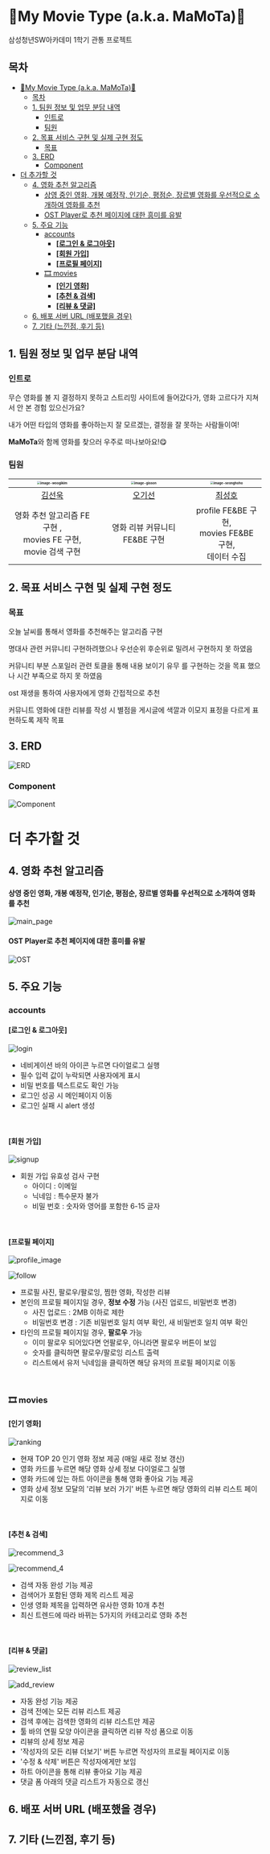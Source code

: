 # 🚀My Movie Type (a.k.a. MaMoTa)🚀
삼성청년SW아카데미 1학기 관통 프로젝트 



## 목차
- [🚀My Movie Type (a.k.a. MaMoTa)🚀](#my-movie-type-aka-mamota)
  - [목차](#목차)
  - [1. 팀원 정보 및 업무 분담 내역](#1-팀원-정보-및-업무-분담-내역)
    - [인트로](#인트로)
    - [팀원](#팀원)
  - [2. 목표 서비스 구현 및 실제 구현 정도](#2-목표-서비스-구현-및-실제-구현-정도)
    - [목표](#목표)
  - [3. ERD](#3-erd)
    - [Component](#component)
- [더 추가할 것](#더-추가할-것)
  - [4. 영화 추천 알고리즘](#4-영화-추천-알고리즘)
      - [상영 중인 영화, 개봉 예정작, 인기순, 평점순, 장르별 영화를 우선적으로 소개하여 영화를 추천](#상영-중인-영화-개봉-예정작-인기순-평점순-장르별-영화를-우선적으로-소개하여-영화를-추천)
      - [OST Player로 추천 페이지에 대한 흥미를 유발](#ost-player로-추천-페이지에-대한-흥미를-유발)
  - [5. 주요 기능](#5-주요-기능)
    - [accounts](#accounts)
      - [**\[로그인 \& 로그아웃\]**](#로그인--로그아웃)
      - [**\[회원 가입\]**](#회원-가입)
      - [**\[프로필 페이지\]**](#프로필-페이지)
    - [🎞 movies](#-movies)
      - [**\[인기 영화\]**](#인기-영화)
      - [**\[추천 \& 검색\]**](#추천--검색)
      - [**\[리뷰 \& 댓글\]**](#리뷰--댓글)
  - [6. 배포 서버 URL (배포했을 경우)](#6-배포-서버-url-배포했을-경우)
  - [7. 기타 (느낀점, 후기 등)](#7-기타-느낀점-후기-등)

  
## 1. 팀원 정보 및 업무 분담 내역

### 인트로

무슨 영화를 볼 지 결정하지 못하고 스트리밍 사이트에 들어갔다가, 영화 고르다가 지쳐서 안 본 경험 있으신가요?

내가 어떤 타입의 영화를 좋아하는지 잘 모르겠는, 결정을 잘 못하는 사람들이여!

**MaMoTa**와 함께 영화를 찾으러 우주로 떠나보아요!😋



### 팀원

| <img src="README.assets/woogikim.jpg" alt="image-woogikim" style="zoom:40%;" /> | <img src="README.assets/gisson.jpg" alt="image-gisson" style="zoom:40%;" /> | <img src="README.assets/seonghoho.jpg" alt="image-seonghoho" style="zoom:40%;" /> |
| :----------------------------------------------------------: | :----------------------------------------------------------: | :----------------------------------------------------------: |
|           [김선욱](https://github.com/Woogie-Gim)           |             [오기선](https://github.com/gisun55555)             |             [최성호](https://github.com/seonghoho)             |
|    영화 추천 알고리즘 FE 구현 , <br> movies FE 구현, <br> movie 검색  구현 |  영화 리뷰 커뮤니티 FE&BE 구현      | profile FE&BE 구현, <br> movies FE&BE 구현, <br> 데이터 수집 |



## 2. 목표 서비스 구현 및 실제 구현 정도

### 목표

오늘 날씨를 통해서 영화를 추천해주는 알고리즘 구현

명대사 관련 커뮤니티 구현하려했으나 우선순위 후순위로 밀려서 구현하지 못 하였음

커뮤니티 부분 스포일러 관련 토클을 통해 내용 보이기 유무 를 구현하는 것을 목표 했으나 시간 부족으로 하지 못 하였음

ost 재생을 통하여 사용자에게 영화 간접적으로 추천

커뮤니트 영화에 대한 리뷰를 작성 시 별점을 게시글에 색깔과 이모지 표정을 다르게 표현하도록 제작 목표



## 3. ERD

![ERD](README.assets/ERD.png)

### Component

![Component](README.assets/component.png)


# 더 추가할 것

## 4. 영화 추천 알고리즘

#### 상영 중인 영화, 개봉 예정작, 인기순, 평점순, 장르별 영화를 우선적으로 소개하여 영화를 추천

![main_page](README.assets/main_page.png)

#### OST Player로 추천 페이지에 대한 흥미를 유발
![OST](README.assets/ost_page.png)


## 5. 주요 기능

### accounts



#### **[로그인 & 로그아웃]**

![login](README.assets/login.gif)



- 네비게이션 바의 아이콘 누르면 다이얼로그 실행
- 필수 입력 값이 누락되면 사용자에게 표시
- 비밀 번호를 텍스트로도 확인 가능
- 로그인 성공 시 메인페이지 이동
- 로그인 실패 시 alert 생성
<br>


#### **[회원 가입]**

![signup](README.assets/signup.gif)

- 회원 가입 유효성 검사 구현
  - 아이디 : 이메일
  - 닉네임 : 특수문자 불가
  - 비밀 번호 : 숫자와 영어를 포함한 6-15 글자
<br>


#### **[프로필 페이지]**

![profile_image](README.assets/profile_image.gif)

![follow](README.assets/follow.gif)

- 프로필 사진, 팔로우/팔로잉, 찜한 영화, 작성한 리뷰
- 본인의 프로필 페이지일 경우, **정보 수정** 가능 (사진 업로드, 비밀번호 변경)
  - 사진 업로드 : 2MB 이하로 제한
  - 비밀번호 변경 : 기존 비밀번호 일치 여부 확인, 새 비밀번호 일치 여부 확인
- 타인의 프로필 페이지일 경우, **팔로우** 가능
  - 이미 팔로우 되어있다면 언팔로우, 아니라면 팔로우 버튼이 보임
  - 숫자를 클릭하면 팔로우/팔로잉 리스트 출력
  - 리스트에서 유저 닉네임을 클릭하면 해당 유저의 프로필 페이지로 이동
<br>


### 🎞 movies



#### **[인기 영화]**

![ranking](README.assets/ranking.gif)

- 현재 TOP 20 인기 영화 정보 제공 (매일 새로 정보 갱신)
- 영화 카드를 누르면 해당 영화 상세 정보 다이얼로그 실행
- 영화 카드에 있는 하트 아이콘을 통해 영화 좋아요 기능 제공
-  영화 상세 정보 모달의 '리뷰 보러 가기' 버튼 누르면 해당 영화의 리뷰 리스트 페이지로 이동
<br>


#### **[추천 & 검색]**

![recommend_3](README.assets/recommend_3.gif)

![recommend_4](README.assets/recommend_4.gif)

- 검색 자동 완성 기능 제공
- 검색어가 포함된 영화 제목 리스트 제공
- 인생 영화 제목을 입력하면 유사한 영화 10개 추천
- 최신 트렌드에 따라 바뀌는 5가지의 카테고리로 영화 추천
<br>


#### **[리뷰 & 댓글]**

![review_list](README.assets/review_list.gif)

![add_review](README.assets/add_review.gif)

- 자동 완성 기능 제공
- 검색 전에는 모든 리뷰 리스트 제공
- 검색 후에는 검색한 영화의 리뷰 리스트만 제공
- 툴 바의 연필 모양 아이콘을 클릭하면 리뷰 작성 폼으로 이동
- 리뷰의 상세 정보 제공
- '작성자의 모든 리뷰 더보기' 버튼 누르면 작성자의 프로필 페이지로 이동
- '수정 & 삭제' 버튼은 작성자에게만 보임
- 하트 아이콘을 통해 리뷰 좋아요 기능 제공
- 댓글 폼 아래의 댓글 리스트가 자동으로 갱신



## 6. 배포 서버 URL (배포했을 경우)


## 7. 기타 (느낀점, 후기 등)

